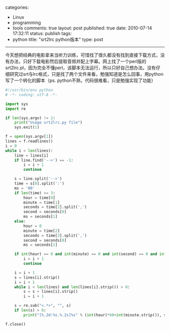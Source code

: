 categories: 
  - Linux
  - programming
  - tools
comments: true
layout: post
published: true
date: 2010-07-14 17:32:11
status: publish
tags: 
  - python
title: "srt2lrc python版本"
type: post
---
今天想把经典的电影拿来当听力训练，可惜找了很久都没有找到直接下载方式，没有办法，只好下载电影然后提取音频并配上字幕。网上找了一个perl版的srt2lrc.pl，因为完全不懂perl，该脚本无法运行，所以只好自己想办法。没有仔细研究过srt与lrc格式，只是找了两个文件来看，勉强知道是怎么回事，用python写了一个转化的脚本（ps. python不熟，代码很难看，只是勉强实现了功能）

```python
#!/usr/bin/env python
# -*- coding: utf-8 -*-

import sys
import re

if len(sys.argv) != 2:
    print("Usage srt2lrc.py file")
    sys.exit(1)

f = open(sys.argv[1])
lines = f.readlines()
i = 0
while i < len(lines):
    line = lines[i]
    if line.find('-->') == -1:
        i = i + 1
        continue

    s = line.split('-->')
    time = s[0].split(':')
    ms = '00'
    if len(time) >= 3:
        hour = time[0]
        minute = time[1]
        seconds = time[2].split(',')
        second = seconds[0]
        ms = seconds[1]
    else:
        hour = 0
        minute = time[2]
        seconds = time[3].split(',')
        second = seconds[0]
        ms = seconds[1]

    if int(hour) == 0 and int(minute) == 0 and int(second) == 0 and int(ms) == 0:
        i = i + 1
        continue

    i = i + 1
    s = lines[i].strip()
    i = i + 1
    while i < len(lines) and len(lines[i].strip()) > 0:
        s = s + lines[i].strip()
        i = i + 1

    s = re.sub("<.*>", "", s)
    if len(s) > 0:
        print("[%.2d:%s.%.2s]%s" % (int(hour)*60+int(minute.strip()), second.strip(), ms.strip(), s))

f.close()
```

